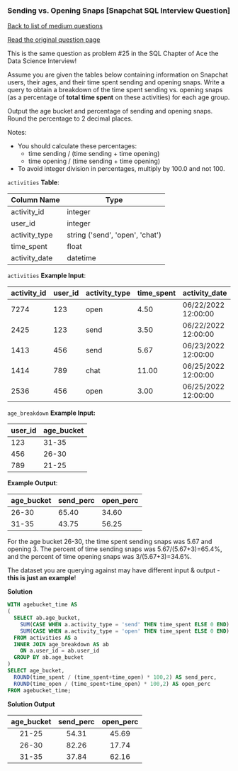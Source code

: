 ### Sending vs. Opening Snaps [Snapchat SQL Interview Question]

[Back to list of medium questions](../README.md)

<a href="https://datalemur.com/questions/time-spent-snaps">Read the original question page</a>

This is the same question as problem #25 in the SQL Chapter of Ace the Data Science Interview!

Assume you are given the tables below containing information on Snapchat users, their ages, and their time spent sending and opening snaps. Write a query to obtain a breakdown of the time spent sending vs. opening snaps (as a percentage of **total time spent** on these activities) for each age group.

Output the age bucket and percentage of sending and opening snaps. Round the percentage to 2 decimal places.

Notes:

- You should calculate these percentages:
    - time sending / (time sending + time opening)
    - time opening / (time sending + time opening)
- To avoid integer division in percentages, multiply by 100.0 and not 100.


`activities` **Table**:

| **Column Name** | **Type**                        |
|-----------------|---------------------------------|
| activity_id     | integer                         |
| user_id         | integer                         |
| activity_type   | string ('send', 'open', 'chat') |
| time_spent      | float                           |
| activity_date   | datetime                        |

`activities` **Example Input**:

| **activity_id** | **user_id** | **activity_type** | **time_spent** | **activity_date**   |
|-----------------|-------------|-------------------|----------------|---------------------|
| 7274            | 123         | open              | 4.50           | 06/22/2022 12:00:00 |
| 2425            | 123         | send              | 3.50           | 06/22/2022 12:00:00 |
| 1413            | 456         | send              | 5.67           | 06/23/2022 12:00:00 |
| 1414            | 789         | chat              | 11.00          | 06/25/2022 12:00:00 |
| 2536            | 456         | open              | 3.00           | 06/25/2022 12:00:00 |


`age_breakdown` **Example Input:**

| **user_id** | **age_bucket** |
|-------------|----------------|
| 123         | 31-35          |
| 456         | 26-30          |
| 789         | 21-25          |


**Example Output**:

| **age_bucket** | **send_perc** | **open_perc** |
|----------------|---------------|---------------|
| 26-30          | 65.40         | 34.60         |
| 31-35          | 43.75         | 56.25         |

For the age bucket 26-30, the time spent sending snaps was 5.67 and opening 3. The percent of time sending snaps was 5.67/(5.67+3)=65.4%, and the percent of time opening snaps was 3/(5.67+3)=34.6%.

The dataset you are querying against may have different input & output - **this is just an example**!

**Solution**

```sql
WITH agebucket_time AS
(
  SELECT ab.age_bucket,
    SUM(CASE WHEN a.activity_type = 'send' THEN time_spent ELSE 0 END) AS time_spent,
    SUM(CASE WHEN a.activity_type = 'open' THEN time_spent ELSE 0 END) AS time_open
  FROM activities AS a
  INNER JOIN age_breakdown AS ab
    ON a.user_id = ab.user_id
  GROUP BY ab.age_bucket
)
SELECT age_bucket,
  ROUND(time_spent / (time_spent+time_open) * 100,2) AS send_perc,
  ROUND(time_open / (time_spent+time_open) * 100,2) AS open_perc
FROM agebucket_time;
```


**Solution Output**


| **age_bucket** | **send_perc** | **open_perc** |
|:--------------:|:-------------:|:-------------:|
| 21-25          | 54.31         | 45.69         |
| 26-30          | 82.26         | 17.74         |
| 31-35          | 37.84         | 62.16         |